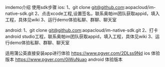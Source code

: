 imdemo介绍
使用sdk步骤
ios:
 1、git clone git@github.com:aopacloud/im-native-sdk.git
 2、点击xcode工程,设置签名，联系奥帕im团队获取appid，填入工程，具体见wiki
 3、运行demo体验私聊、群聊、聊天室

android:
 1、git clone git@github.com:aopacloud/im-native-sdk.git
 2、打卡android studio工程，联系奥帕im团队获取appid，填入工程，具体见wiki
 3、运行demo体验私聊、群聊、聊天室

适用蒲公英直接安装app进行体验
https://www.pgyer.com/2DLss9Nd  ios 体验版本
https://www.pgyer.com/0iWuNuao  android 体验版本

